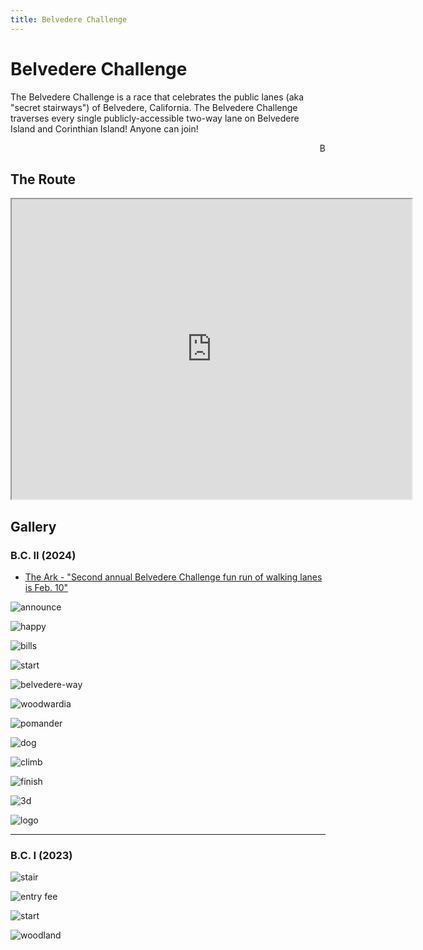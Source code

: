 ```yaml
---
title: Belvedere Challenge
---
```

# Belvedere Challenge

The Belvedere Challenge is a race that celebrates the public lanes (aka "secret stairways") of Belvedere, California. The Belvedere Challenge traverses every single publicly-accessible two-way lane on Belvedere Island and Corinthian Island! Anyone can join!

<marquee>Belvedere Challenge III is Saturday, Feb 15th, 2025 at 10 AM. [Learn more and sign up here](https://docs.google.com/document/d/1Ey7gkK_DuGHg1W0msofE1ECNx7TRU497dUpwzSEeIE4).</marquee>

## The Route

<iframe src="https://www.google.com/maps/d/embed?mid=180T8iAfddyyzAeLsX6b4ebeT0RwEajA&ehbc=2E312F" width="640" height="480"></iframe>


## Gallery

### B.C. II (2024)

* [The Ark - "Second annual Belvedere Challenge fun run of walking lanes is Feb. 10"](https://www.thearknewspaper.com/live/second-annual-belvedere-challenge-fun-run-of-walking-lanes-is-feb-10)

<div class="image-grid"></div>

![announce](/img/bc-2/announce.jpeg)

![happy](/img/bc-2/happy.jpeg)

![bills](/img/bc-2/bills.jpeg)

![start](/img/bc-2/start.jpeg)

![belvedere-way](/img/bc-2/belvedere-way.jpeg)

![woodwardia](/img/bc-2/woodwardia.jpeg)

![pomander](/img/bc-2/pomander.jpeg)

![dog](/img/bc-2/dog.jpeg)

![climb](/img/bc-2/climb.jpeg)

![finish](/img/bc-2/finish.jpeg)

![3d](/img/bc-2/3d.jpeg)

![logo](/img/bc-2/logo.jpeg)

---

### B.C. I (2023)

![stair](/img/bc-1/stair.jpg)

![entry fee](/img/bc-1/entry-fee.jpeg)

![start](/img/bc-1/start.jpeg)

![woodland](/img/bc-1/woodland.jpeg)
